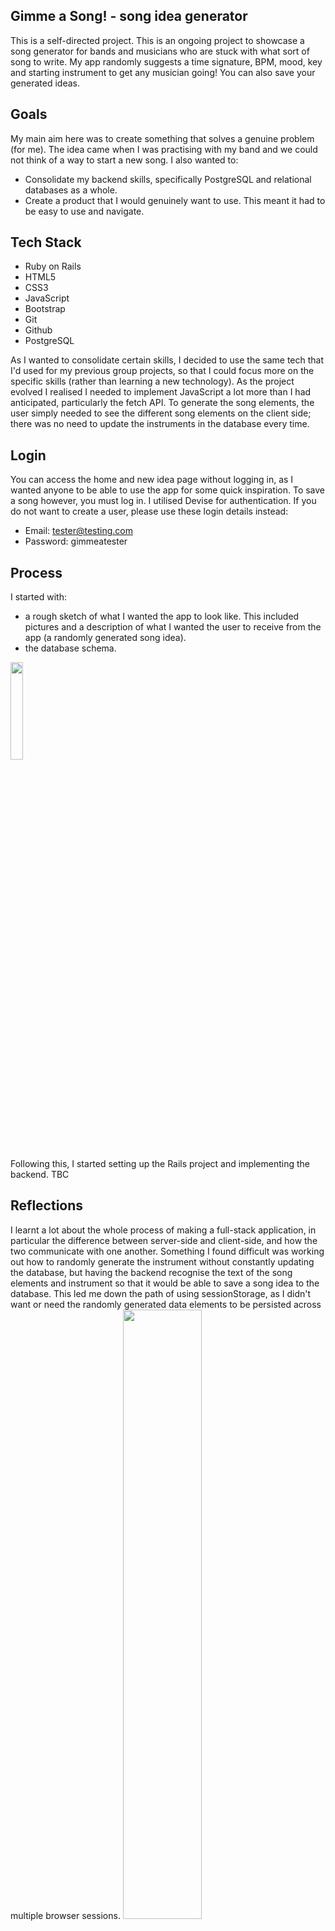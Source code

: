 ## Gimme a Song! - song idea generator
This is a self-directed project. This is an ongoing project to showcase a song generator for bands and musicians who are stuck with what sort of song to write. My app randomly suggests a time signature, BPM, mood, key and starting instrument to get any musician going! You can also save your generated ideas.

## Goals
My main aim here was to create something that solves a genuine problem (for me). The idea came when I was practising with my band and we could not think of a way to start a new song. I also wanted to:
- Consolidate my backend skills, specifically PostgreSQL and relational databases as a whole.
- Create a product that I would genuinely want to use. This meant it had to be easy to use and navigate. 

## Tech Stack
- Ruby on Rails
- HTML5
- CSS3
- JavaScript
- Bootstrap
- Git
- Github
- PostgreSQL

As I wanted to consolidate certain skills, I decided to use the same tech that I'd used for my previous group projects, so that I could focus more on the specific skills (rather than learning a new technology). As the project evolved I realised I needed to implement JavaScript a lot more than I had anticipated, particularly the fetch API. To generate the song elements, the user simply needed to see the different song elements on the client side; there was no need to update the instruments in the database every time. 

## Login
You can access the home and new idea page without logging in, as I wanted anyone to be able to use the app for some quick inspiration. To save a song however, you must log in. I utilised Devise for authentication. If you do not want to create a user, please use these login details instead:

- Email: tester@testing.com
- Password: gimmeatester

## Process
I started with: 
- a rough sketch of what I wanted the app to look like. This included pictures and a description of what I wanted the user to receive from the app (a randomly generated song idea).
- the database schema.
<img src="https://github.com/user-attachments/assets/3e5b18eb-92a5-4d21-949a-3517476792bf" width=20% height=20%>


Following this, I started setting up the Rails project and implementing the backend. TBC


## Reflections
I learnt a lot about the whole process of making a full-stack application, in particular the difference between server-side and client-side, and how the two communicate with one another. Something I found difficult was working out how to randomly generate the instrument without constantly updating the database, but having the backend recognise the text of the song elements and instrument so that it would be able to save a song idea to the database. This led me down the path of using sessionStorage, as I didn't want or need the randomly generated data elements to be persisted across multiple browser sessions.
<img src="https://github.com/user-attachments/assets/a9bc6f88-308f-4705-891a-e235353e2a3d" width=50% height=50%>
- randomTime, randomMood etc are functions found in the stimulus controller to randomly generate that specific element.
- As Instrument and Song were two separate models, I separated the sessionStorages as well.
- To know if it was working, I put a simple console.log of the generated data. 



Another challenge was establishing the relationships between the different tables: Songs and Instruments. I realised early on that they had a many-to-many relationship, which would require a joins table called SongInstruments. After grappling with this for a couple of days, I decided to stop and sketch out the different relationships as you can see in the image below. This helped me to visualise the Active Record query methods and is something I now do before every new project.
<img src="https://github.com/user-attachments/assets/32400176-ef18-4af9-b213-9285fcebb56c" width=50% height=50%>


## Future Additions
I'd like to add the ability to have multiple suggested instruments, as well as use the OpenAI api to suggest songs for inspiration.
